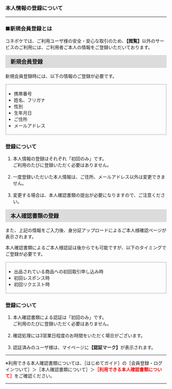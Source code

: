 <h3>本人情報の登録について</h3>
<hr>

<h3>■新規会員登録とは</h3>

コネポケでは、ご利用ユーザ様の安全・安心な取引のため、<strong>【閲覧】</strong>以外のサービスのご利用には、ご利用者ご本人の情報をご登録いただいております。

<div style="padding: 7px 15px; margin-top: 15px; margin-bottom: 15px; border: 1px solid #dcdcdc; background-color: #dcdcdc; font-size: 120%">
<strong>新規会員登録</strong>
</div>

新規会員登録時には、以下の情報のご登録が必要です。

<div style="padding: 3px 15px 3px 0px; margin-top: 15px; margin-bottom: 20px; border: 3px solid #dcdcdc; ">
<ul>
<li>携帯番号</li>
<li>姓名、フリガナ</li>
<li>性別</li>
<li>生年月日</li>
<li>ご住所</li>
<li>メールアドレス</li>
</ul>
</div>

<h3>登録について</h3>

<ol>
<li>本人情報の登録はそれぞれ「初回のみ」です。<br>
ご利用のたびに登録いただく必要はありません。</li>
<br> 
<li>一度登録いただいた本人情報は、ご住所、メールアドレス以外は変更できません。</li>
<br> 
<li>変更する場合は、本人確認書類の提出が必要になりますので、ご注意ください。</li>
</ol>

<div style="padding: 7px 15px; margin-top: 15px; margin-bottom: 15px; border: 1px solid #dcdcdc; background-color: #dcdcdc; font-size: 120%">
<strong>本人確認書類の登録</strong>
</div>

また、上記の情報をご入力後、身分証アップロードによるご本人様確認ページが表示されます。

本人確認書類によるご本人様認証は後からでも可能ですが、以下のタイミングでご登録が必要です。

<div style="padding: 3px 15px 3px 0px; margin-top: 15px; margin-bottom: 20px; border: 3px solid #dcdcdc; ">
<ul>
<li>出品されている商品への初回取引申し込み時</li>
<li>初回レスポンス時</li>
<li>初回リクエスト時<br>
</ul>
</div>

<h3>登録について</h3>

<ol>
<li>本人確認書類による認証は「初回のみ」です。<br>
ご利用のたびに登録いただく必要はありません。</li>
<br>
<li>確認処理には3営業日程度のお時間をいただく場合がございます。</li>
<br>
<li>認証済みのユーザ様は、マイページに<strong>【認証マーク】</strong>が表示されます。</font></li>
</ol>

<hr>

※利用できる本人確認書類については、［はじめてガイド］の［会員登録・ログインついて］＞［本人確認書類について］＞<font color="#ff0000"><strong>［利用できる本人確認書類について］</strong></font>をご確認ください。

<hr>